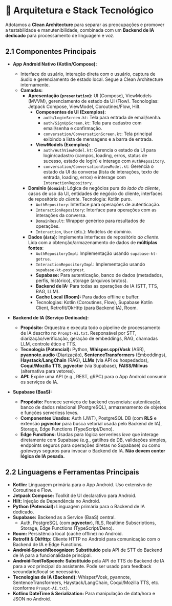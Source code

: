 # 🧱 Arquitetura e Stack Tecnológico

Adotamos a **Clean Architecture** para separar as preocupações e promover a testabilidade e manutenibilidade, combinada com um **Backend de IA dedicado** para processamento de linguagem e voz.

## 2.1 Componentes Principais

*   **App Android Nativo (Kotlin/Compose):**
    *   Interface do usuário, interação direta com o usuário, captura de áudio e gerenciamento de estado local. Segue a Clean Architecture internamente.
    *   **Camadas:**
        *   **Apresentação (`presentation`):** UI (Compose), ViewModels (MVVM), gerenciamento de estado da UI (Flow). Tecnologias: Jetpack Compose, ViewModel, Coroutines/Flow, Hilt.
            *   **Componentes de UI (Exemplos):**
                *   `auth/LoginScreen.kt`: Tela para entrada de email/senha.
                *   `auth/SignUpScreen.kt`: Tela para cadastro com email/senha e confirmação.
                *   `conversation/ConversationScreen.kt`: Tela principal exibindo a lista de mensagens e a barra de entrada.
            *   **ViewModels (Exemplos):**
                *   `auth/AuthViewModel.kt`: Gerencia o estado da UI para login/cadastro (campos, loading, erros, status de sucesso, estado de login) e interage com `AuthRepository`.
                *   `conversation/ConversationViewModel.kt`: Gerencia o estado da UI da conversa (lista de interações, texto de entrada, loading, erros) e interage com `InteractionRepository`.
        *   **Domínio (`domain`):** Lógica de negócios pura do *lado do cliente*, casos de uso da UI, entidades de negócio do cliente, interfaces de repositório *do cliente*. Tecnologia: Kotlin puro.
            *   `AuthRepository`: Interface para operações de autenticação.
            *   `InteractionRepository`: Interface para operações com as interações da conversa.
            *   `DomainResult`: Wrapper genérico para resultados de operações.
            *   `Interaction`, `User` (etc.): Modelos de domínio.
        *   **Dados (`data`):** Implementa interfaces de repositório *do cliente*. Lida com a obtenção/armazenamento de dados de **múltiplas fontes**:
            *   `AuthRepositoryImpl`: Implementação usando `supabase-kt-gotrue`.
            *   `InteractionRepositoryImpl`: Implementação usando `supabase-kt-postgrest`.
            *   **Supabase:** Para autenticação, banco de dados (metadados, perfis, histórico), storage (arquivos brutos).
            *   **Backend de IA:** Para todas as operações de IA (STT, TTS, RAG, LLM).
            *   **Cache Local (Room):** Para dados offline e buffer.
            *   Tecnologias: Kotlin (Coroutines, Flow), Supabase Kotlin Client, Retrofit/OkHttp (para Backend IA), Room.

*   **Backend de IA (Serviço Dedicado):**
    *   **Propósito:** Orquestra e executa todo o pipeline de processamento de IA descrito no `Prompt-AI.txt`. Responsável por STT, diarização/verificação, geração de embeddings, RAG, chamadas LLM, controle ético e TTS.
    *   **Tecnologia (Potencial):** Python, **Whisper.cpp/Vosk** (ASR), **pyannote.audio** (Diarização), **SentenceTransformers** (Embeddings), **Haystack/LangChain** (RAG), **LLMs** (via API ou hospedados), **Coqui/Mozilla TTS**, **pgvector** (via Supabase), **FAISS/Milvus** (alternativa para vetores).
    *   **API:** Expõe uma API (e.g., REST, gRPC) para o App Android consumir os serviços de IA.

*   **Supabase (BaaS):**
    *   **Propósito:** Fornece serviços de backend essenciais: autenticação, banco de dados relacional (PostgreSQL), armazenamento de objetos e funções serverless leves.
    *   **Componentes Usados:** Auth (JWT), PostgreSQL DB (com **RLS** e extensão **pgvector** para busca vetorial usada pelo Backend de IA), Storage, Edge Functions (TypeScript/Deno).
    *   **Edge Functions:** Usadas para lógica serverless *leve* que interage diretamente com Supabase (e.g., gatilhos de DB, validações simples, endpoints seguros para operações diretas no Supabase) ou como *gateways* seguros para invocar o Backend de IA. **Não devem conter lógica de IA pesada.**

## 2.2 Linguagens e Ferramentas Principais

*   **Kotlin:** Linguagem primária para o App Android. Uso extensivo de Coroutines e Flow.
*   **Jetpack Compose:** Toolkit de UI declarativo para Android.
*   **Hilt:** Injeção de Dependência no Android.
*   **Python (Potencial):** Linguagem primária para o Backend de IA dedicado.
*   **Supabase:** Backend as a Service (BaaS) central.
    *   Auth, PostgreSQL (com **pgvector**), RLS, Realtime Subscriptions, Storage, Edge Functions (TypeScript/Deno).
*   **Room:** Persistência local (cache offline) no Android.
*   **Retrofit & OkHttp:** Cliente HTTP no Android para comunicação com o Backend de IA e Edge Functions.
*   **~~Android SpeechRecognizer:~~** **Substituído** pela API de STT do Backend de IA para a funcionalidade principal.
*   **~~Android TextToSpeech:~~** **Substituído** pela API de TTS do Backend de IA para a voz principal do assistente. Pode ser usado para feedback secundário/local se necessário.
*   **Tecnologias de IA (Backend):** Whisper/Vosk, pyannote, SentenceTransformers, Haystack/LangChain, Coqui/Mozilla TTS, etc. (conforme `Prompt-AI.txt`).
*   **Kotlinx DateTime & Serialization:** Para manipulação de data/hora e JSON no Android. 